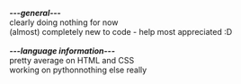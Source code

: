 **_---general---_**<br />
clearly doing nothing for now<br />
(almost) completely new to code - help most appreciated :D<br />
<br />
**_---language information---_**<br />
pretty average on HTML and CSS<br />
working on pythonnothing else really
